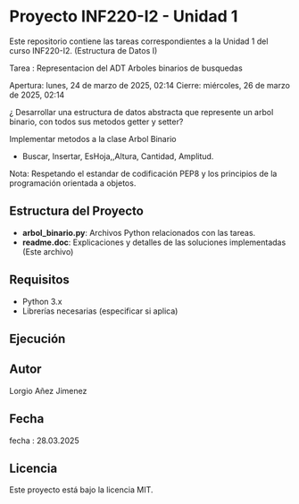 # Proyecto INF220-I2 - Unidad 1

Este repositorio contiene las tareas correspondientes a la Unidad 1 del curso INF220-I2. (Estructura de Datos I)

Tarea : Representacion del ADT Arboles binarios de busquedas

Apertura: lunes, 24 de marzo de 2025, 02:14
Cierre: miércoles, 26 de marzo de 2025, 02:14

¿ Desarrollar una estructura de datos abstracta que represente un arbol binario, con todos sus metodos getter y setter?

Implementar metodos a la clase Arbol Binario

- Buscar, Insertar, EsHoja,,Altura, Cantidad, Amplitud.

Nota: Respetando el estandar de codificación PEP8 y los principios de la programación orientada a objetos.


## Estructura del Proyecto

- **arbol_binario.py**: Archivos Python relacionados con las tareas.
- **readme.doc**: Explicaciones y detalles de las soluciones implementadas (Este archivo)

## Requisitos

- Python 3.x
- Librerías necesarias (especificar si aplica)

## Ejecución


## Autor

Lorgio Añez Jimenez
## Fecha 

fecha : 28.03.2025

## Licencia

Este proyecto está bajo la licencia MIT.